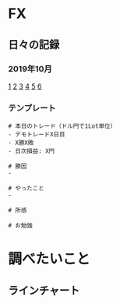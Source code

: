 # FX

## 日々の記録
### 2019年10月
[1](fx1.md)
[2](fx2.md)
[3](fx3.md)
[4](fx4.md)
[5](fx5.md)
[6](fx6.md)


### テンプレート
```
# 本日のトレード（ドル円で1Lot単位）
- デモトレードX日目
- X勝X敗
- 日次損益: X円

# 勝因
- 

# やったこと
- 

# 所感

# お勉強
```

# 調べたいこと

## ラインチャート
